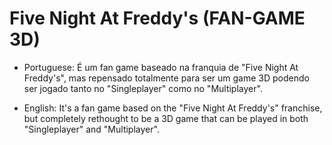 # Five Night At Freddy's (FAN-GAME 3D)

* Portuguese: É um fan game baseado na franquia de "Five Night At Freddy's", mas repensado totalmente para ser um game 3D podendo ser jogado tanto no "Singleplayer" como no "Multiplayer". 

* English: It's a fan game based on the "Five Night At Freddy's" franchise, but completely rethought to be a 3D game that can be played in both "Singleplayer" and "Multiplayer".
